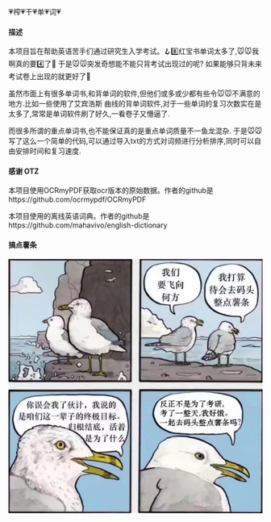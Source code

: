 💗榨💗干💗单💗词💗
#### 描述
本项目旨在帮助英语苦手们通过研究生入学考试。🪝8️⃣红宝书单词太多了,🐭🐭我啊真的要4️⃣了🤏
于是🐭🐭突发奇想能不能只背考试出现过的呢?
如果能够只背未来考试卷上出现的就更好了🤌


虽然市面上有很多单词书,和背单词的软件,但他们或多或少都有些令🐭🐭不满意的地方.比如一些使用了艾宾浩斯
曲线的背单词软件,对于一些单词的复习次数实在是太多了,常常是单词软件刷了好久,一看卷子又懵逼了.


而很多所谓的重点单词书,也不能保证真的是重点单词质量不一鱼龙混杂.
于是🐭🐭写了这么一个简单的代码,可以通过导入txt的方式对词频进行分析排序,同时可以自由安排时间和复习速度.


#### 感谢 OTZ
本项目使用OCRmyPDF获取ocr版本的原始数据。作者的github是https://github.com/ocrmypdf/OCRmyPDF


本项目使用的离线英语词典。作者的github是https://github.com/mahavivo/english-dictionary


#### 搞点薯条

![alt text](img/IMG_0734.PNG)